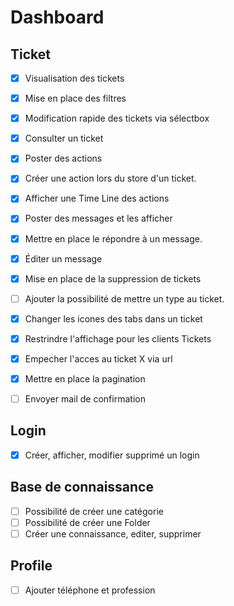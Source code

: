 # Dashboard
## Ticket
- [x] Visualisation des tickets 
- [x] Mise en place des filtres
- [x] Modification rapide des tickets via sélectbox
- [x] Consulter un ticket
- [x] Poster des actions
- [x] Créer une action lors du store d'un ticket.
- [x] Afficher une Time Line des actions
- [x] Poster des messages et les afficher
- [x] Mettre en place le répondre à un message.
- [x] Éditer un message 
- [x] Mise en place de la suppression de tickets 
- [ ] Ajouter la possibilité de mettre un type au ticket.
- [x] Changer les icones des tabs dans un ticket
- [x] Restrindre l'affichage pour les clients Tickets
- [x] Empecher l'acces au ticket X via url
- [x] Mettre en place la pagination
- [ ] Envoyer mail de confirmation


## Login
- [x] Créer, afficher, modifier supprimé un login

## Base de connaissance
- [ ] Possibilité de créer une catégorie
- [ ] Possibilité de créer une Folder
- [ ] Créer une connaissance, editer, supprimer

## Profile
- [ ] Ajouter téléphone et profession
